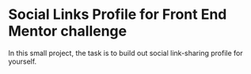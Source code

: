# Social Links Profile for Front End Mentor challenge

In this small project, the task is to build out social link-sharing profile for yourself.

